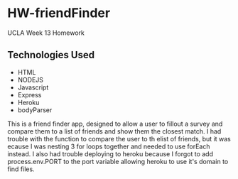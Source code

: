 # HW-friendFinder
UCLA Week 13 Homework

## Technologies Used
* HTML
* NODEJS
* Javascript
* Express
* Heroku
* bodyParser

This is a friend finder app, designed to allow a user to fillout a survey and compare them to a list of friends and show them the closest match. I had trouble with the function to compare the user to th elist of friends, but it was ecause I was nesting 3 for loops together and needed to use forEach instead.  I also had trouble deploying to heroku because I forgot to add process.env.PORT to the port variable allowing heroku to use it's domain to find files.